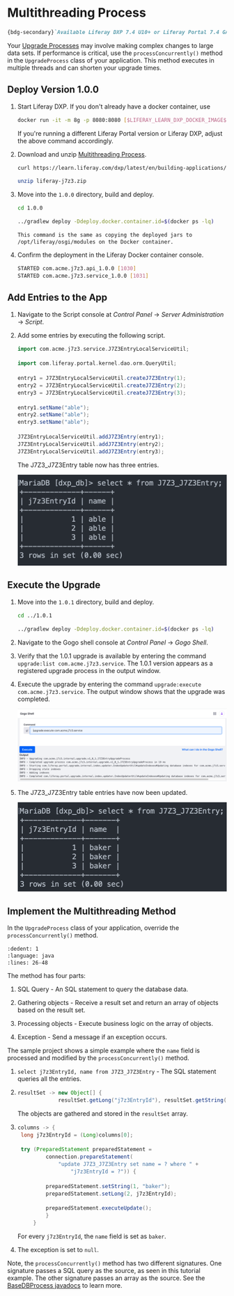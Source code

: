 # Multithreading Process

```markdown
{bdg-secondary}`Available Liferay DXP 7.4 U10+ or Liferay Portal 7.4 GA14+`
```

Your [Upgrade Processes](../upgrade-processes.md) may involve making complex changes to large data sets. If performance is critical, use the `processConcurrently()` method in the `UpgradeProcess` class of your application. This method executes in multiple threads and can shorten your upgrade times.

## Deploy Version 1.0.0

1. Start Liferay DXP. If you don't already have a docker container, use

    ```bash
    docker run -it -m 8g -p 8080:8080 [$LIFERAY_LEARN_DXP_DOCKER_IMAGE$]
    ```

    If you're running a different Liferay Portal version or Liferay DXP, adjust the above command accordingly. 

1. Download and unzip [Multithreading Process](./liferay-j7z3.zip).

    ```bash
    curl https://learn.liferay.com/dxp/latest/en/building-applications/data-frameworks/upgrade-processes/liferay-j7z3.zip -O
    ```

    ```bash
    unzip liferay-j7z3.zip
    ```

1. Move into the `1.0.0` directory, build and deploy.

   ```bash
   cd 1.0.0
   ```

   ```bash
   ../gradlew deploy -Ddeploy.docker.container.id=$(docker ps -lq)
   ```

   ```{note}
   This command is the same as copying the deployed jars to /opt/liferay/osgi/modules on the Docker container.
   ```

1. Confirm the deployment in the Liferay Docker container console.

    ```bash
    STARTED com.acme.j7z3.api_1.0.0 [1030]
    STARTED com.acme.j7z3.service_1.0.0 [1031]
    ```

## Add Entries to the App

1. Navigate to the Script console at *Control Panel* &rarr; *Server Administration* &rarr; *Script*.

1. Add some entries by executing the following script.

    ```groovy
    import com.acme.j7z3.service.J7Z3EntryLocalServiceUtil;

    import com.liferay.portal.kernel.dao.orm.QueryUtil;

    entry1 = J7Z3EntryLocalServiceUtil.createJ7Z3Entry(1);
    entry2 = J7Z3EntryLocalServiceUtil.createJ7Z3Entry(2);
    entry3 = J7Z3EntryLocalServiceUtil.createJ7Z3Entry(3);

    entry1.setName("able");
    entry2.setName("able");
    entry3.setName("able");

    J7Z3EntryLocalServiceUtil.addJ7Z3Entry(entry1);
    J7Z3EntryLocalServiceUtil.addJ7Z3Entry(entry2);
    J7Z3EntryLocalServiceUtil.addJ7Z3Entry(entry3);

    ```

   The J7Z3_J7Z3Entry table now has three entries.

   ![The three entries can been verified in the database table.](./multithreading-process/images/01.png)

## Execute the Upgrade

1. Move into the `1.0.1` directory, build and deploy.

   ```bash
   cd ../1.0.1    
   ```

   ```bash
   ../gradlew deploy -Ddeploy.docker.container.id=$(docker ps -lq)
   ```

1. Navigate to the Gogo shell console at *Control Panel* &rarr; *Gogo Shell*.

1. Verify that the 1.0.1 upgrade is available by entering the command `upgrade:list com.acme.j7z3.service`. The 1.0.1 version appears as a registered upgrade process in the output window.

1. Execute the upgrade by entering the command `upgrade:execute com.acme.j7z3.service`. The output window shows that the upgrade was completed.

   ![Execute the upgrade and the output should display that the upgrade was completed.](./multithreading-process/images/02.png)

1. The J7Z3_J7Z3Entry table entries have now been updated.

   ![The updated entries can been verified in the database table.](./multithreading-process/images/03.png)

## Implement the Multithreading Method

In the `UpgradeProcess` class of your application, override the `processConcurrently()` method.

```{literalinclude} ./multithreading-process/resources/liferay-j7z3.zip/1.0.1/j7z3-service/src/main/java/com/acme/j7z3/internal/upgrade/v1_0_1/J7Z3EntryUpgradeProcess.java
:dedent: 1
:language: java
:lines: 26-48
```

The method has four parts:

1. SQL Query - An SQL statement to query the database data.

1. Gathering objects - Receive a result set and return an array of objects based on the result set.

1. Processing objects - Execute business logic on the array of objects.

1. Exception - Send a message if an exception occurs.

The sample project shows a simple example where the `name` field is processed and modified by the `processConcurrently()` method.

1. `select j7z3EntryId, name from J7Z3_J7Z3Entry` - The SQL statement queries all the entries.

1. ```java
   resultSet -> new Object[] {
				resultSet.getLong("j7z3EntryId"), resultSet.getString("name")
   ```
   The objects are gathered and stored in the `resultSet` array.

1. ```java
   columns -> {
	long j7z3EntryId = (Long)columns[0];

	try (PreparedStatement preparedStatement =
			connection.prepareStatement(
				"update J7Z3_J7Z3Entry set name = ? where " +
					"j7z3EntryId = ?")) {

			preparedStatement.setString(1, "baker");
			preparedStatement.setLong(2, j7z3EntryId);

			preparedStatement.executeUpdate();
			}
		}
   ```
   For every `j7z3EntryId`, the `name` field is set as `baker`.

1. The exception is set to `null`.

Note, the `processConcurrently()` method has two different signatures. One signature passes a SQL query as the source, as seen in this tutorial example. The other signature passes an array as the source. See the [BaseDBProcess javadocs](https://learn.liferay.com/reference/latest/en/dxp/javadocs/portal-kernel/com/liferay/portal/kernel/dao/db/BaseDBProcess.html#processConcurrently-java.lang.String-com.liferay.petra.function.UnsafeFunction-com.liferay.petra.function.UnsafeConsumer-java.lang.String-) to learn more.
